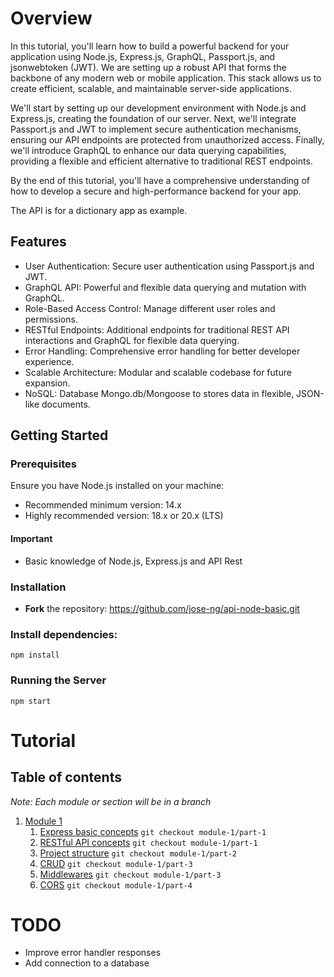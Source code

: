 # Overview

In this tutorial, you'll learn how to build a powerful backend for your application using Node.js, Express.js, GraphQL, Passport.js, and jsonwebtoken (JWT). We are setting up a robust API that forms the backbone of any modern web or mobile application. This stack allows us to create efficient, scalable, and maintainable server-side applications.

We'll start by setting up our development environment with Node.js and Express.js, creating the foundation of our server. Next, we'll integrate Passport.js and JWT to implement secure authentication mechanisms, ensuring our API endpoints are protected from unauthorized access. Finally, we'll introduce GraphQL to enhance our data querying capabilities, providing a flexible and efficient alternative to traditional REST endpoints.

By the end of this tutorial, you'll have a comprehensive understanding of how to develop a secure and high-performance backend for your app.

The API is for a dictionary app as example.

## Features

- User Authentication: Secure user authentication using Passport.js and JWT.
- GraphQL API: Powerful and flexible data querying and mutation with GraphQL.
- Role-Based Access Control: Manage different user roles and permissions.
- RESTful Endpoints: Additional endpoints for traditional REST API interactions and GraphQL for flexible data querying.
- Error Handling: Comprehensive error handling for better developer experience.
- Scalable Architecture: Modular and scalable codebase for future expansion.
- NoSQL: Database Mongo.db/Mongoose to stores data in flexible, JSON-like documents.

## Getting Started

### Prerequisites

Ensure you have Node.js installed on your machine:

- Recommended minimum version: 14.x
- Highly recommended version: 18.x or 20.x (LTS)

#### Important

- Basic knowledge of Node.js, Express.js and API Rest

### Installation

- **Fork** the repository: https://github.com/jose-ng/api-node-basic.git

### Install dependencies:

```
npm install
```

### Running the Server

```
npm start
```

# Tutorial

## Table of contents

_Note: Each module or section will be in a branch_

1. [Module 1](Tutorial/Module-1)
    1. [Express basic concepts](Tutorial/Module-1/1_EXPRESS.md) `git checkout module-1/part-1`
    2. [RESTful API concepts](Tutorial/Module-1/2_RESTFUL.md) `git checkout module-1/part-1`
    3. [Project structure](Tutorial/Module-1/3_STRUCTURE.md) `git checkout module-1/part-2`
    4. [CRUD](Tutorial/Module-1/4_CRUD.md) `git checkout module-1/part-3`
    5. [Middlewares](Tutorial/Module-1/5_MIDDLEWARES.md) `git checkout module-1/part-3`
    6. [CORS](Tutorial/Module-1/6_CORS.md) `git checkout module-1/part-4`

# TODO

- Improve error handler responses
- Add connection to a database




